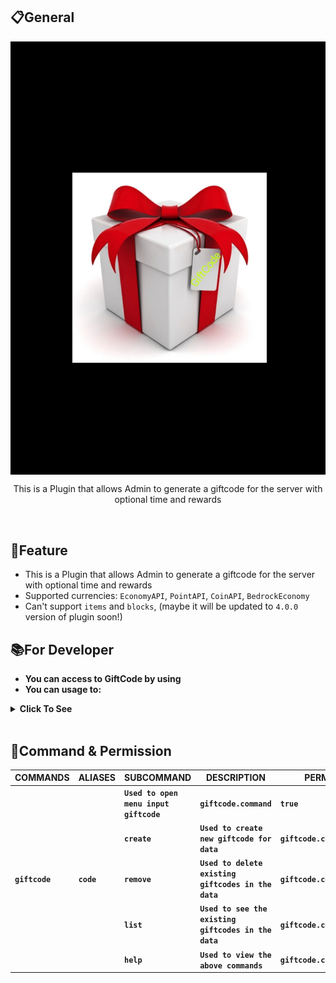 ## 📋General

<img src="https://github.com/ClickedTran/GiftCode/blob/Master/icon.jpg" align="center">

<br>
<p align="center">This is a Plugin that allows Admin to generate a giftcode for the server with optional time and rewards</p>
<br>

## 📖Feature
- This is a Plugin that allows Admin to generate a giftcode for the server with optional time and rewards
- Supported currencies: `EconomyAPI`, `PointAPI`, `CoinAPI`, `BedrockEconomy`
- Can't support `items` and `blocks`, (maybe it will be updated to `4.0.0` version of plugin soon!)
<b>

## 📚For Developer

- You can access to GiftCode by using
- You can usage to:
<details>
  <summary>Click To See</summary>
  
  >- Create New GiftCode:

  ```php
  GiftCode::getInstance()->createCode(string $name, int $day, int $hour, int $minute, int $second, string $type, int $amount);
  ```

  >- Remove GiftCode:
  ```php
   GiftCode::getInstance()->removeCode(string $name);
  ```
</details>
<br>

## 💬Command & Permission
| **COMMANDS** | **ALIASES** | **SUBCOMMAND** | **DESCRIPTION** | **PERMISSION** | **DEFAULT** |
| --- | --- | --- | --- | --- | --- |
| | | `Used to open menu input giftcode` | `giftcode.command` | `true` |
| | | `create` | `Used to create new giftcode for data` | `giftcode.command.create` | `op` |
| `giftcode` | `code` | `remove` | `Used to delete existing giftcodes in the data` | `giftcode.command.remove` | `op` |
| | | `list` | `Used to see the existing giftcodes in the data` | `giftcode.command.list` | `op` |
| | | `help` | `Used to view the above commands` | `giftcode.command.help` | `op` |

